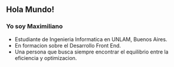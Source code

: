 ## Hola Mundo! <img src="https://raw.githubusercontent.com/iampavangandhi/iampavangandhi/master/gifs/Hi.gif" width="5px"></h2>

### Yo soy Maximiliano 
- Estudiante de Ingenieria Informatica en UNLAM, Buenos Aires.
- En formacion sobre el Desarrollo Front End. 
- Una persona que busca siempre encontrar el equilibrio entre la eficiencia y optimizacion.

<!--
**Maximiliano021/Maximiliano021** is a ✨ _special_ ✨ repository because its `README.md` (this file) appears on your GitHub profile.

Here are some ideas to get you started:

- 🔭 I’m currently working on ...
- 🌱 I’m currently learning ...
- 👯 I’m looking to collaborate on ...
- 🤔 I’m looking for help with ...
- 💬 Ask me about ...
- 📫 How to reach me: ...
- 😄 Pronouns: ...
- ⚡ Fun fact: ...
-->
